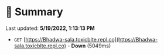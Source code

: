 # 📖 Summary
Last updated: **5/19/2022, 1:13:13 PM**

- `GET` [https://Bhadwa-sala.toxicblte.repl.co](https://Bhadwa-sala.toxicblte.repl.co) - **Down** (5049ms)
